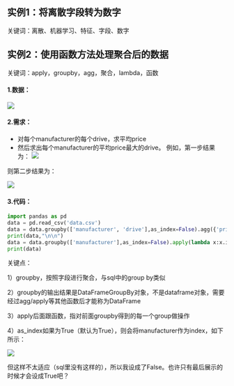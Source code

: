 ## 实例1：将离散字段转为数字

关键词：离散、机器学习、特征、字段、数字




## 实例2：使用函数方法处理聚合后的数据

关键词：apply，groupby，agg，聚合，lambda，函数

#### 1.数据：
![](一些实例-1669952831737.jpeg)

#### 2.需求：
- 对每个manufacturer的每个drive，求平均price
- 然后求出每个manufacturer的平均price最大的drive。
例如，第一步结果为：
![](一些实例-1669952997376.jpeg)

则第二步结果为：

![](一些实例-1669953022342.jpeg)

#### 3.代码：
```python
import pandas as pd
data = pd.read_csv('data.csv')
data = data.groupby(['manufacturer', 'drive'],as_index=False).agg({'price': 'mean'}).round(2)
print(data,"\n\n")
data = data.groupby(['manufacturer'],as_index=False).apply(lambda x:x.iloc[x["price"].argmin(),:])
print(data)
```
关键点：

1）groupby，按照字段进行聚合，与sql中的group by类似

2）groupby的输出结果是DataFrameGroupBy对象，不是dataframe对象，需要经过agg/apply等其他函数后才能称为DataFrame

3）apply后面跟函数，指对前面groupby得到的每一个group做操作

4）as_index如果为True（默认为True），则会将manufacturer作为index，如下所示：

![](一些实例-1669962598637.jpeg)

但这样不太适应（sql里没有这样的），所以我设成了False。也许只有最后展示的时候才会设成True吧？
